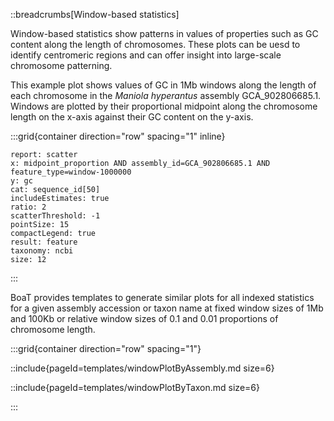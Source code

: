 ::breadcrumbs[Window-based statistics]

Window-based statistics show patterns in values of properties such as GC content along the length of chromosomes. These plots can be uesd to identify centromeric regions and can offer insight into large-scale chromosome patterning.

This example plot shows values of GC in 1Mb windows along the length of each chromosome in the _Maniola hyperantus_ assembly GCA_902806685.1. Windows are plotted by their proportional midpoint along the chromosome length on the x-axis against their GC content on the y-axis.

:::grid{container direction="row" spacing="1" inline}

```report
report: scatter
x: midpoint_proportion AND assembly_id=GCA_902806685.1 AND feature_type=window-1000000
y: gc
cat: sequence_id[50]
includeEstimates: true
ratio: 2
scatterThreshold: -1
pointSize: 15
compactLegend: true
result: feature
taxonomy: ncbi
size: 12
```

:::

BoaT provides templates to generate similar plots for all indexed statistics for a given assembly accession or taxon name at fixed window sizes of 1Mb and 100Kb or relative window sizes of 0.1 and 0.01 proportions of chromosome length.

:::grid{container direction="row" spacing="1"}

::include{pageId=templates/windowPlotByAssembly.md size=6}

::include{pageId=templates/windowPlotByTaxon.md size=6}

:::
